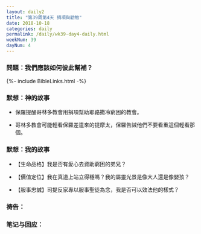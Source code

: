 ```yaml
---
layout: daily2
title: "第39周第4天 捐項與勸勉"
date: 2018-10-18
categories: daily
permalink: /daily/wk39-day4-daily.html
weekNum: 39
dayNum: 4
---
```


### 問題：我們應該如何彼此幫補？

{%- include BibleLinks.html -%}

### 默想：神的故事 
+ 保羅提醒哥林多教會用捐項幫助耶路撒冷窮困的教會。

+ 哥林多教會可能輕看保羅差遣來的提摩太，保羅告誡他們不要看重這個輕看那個。

### 默想：我的故事
+ 【生命品格】我是否有愛心去資助窮困的弟兄？

+ 【價值定位】我在真道上站立得穩嗎？我的屬靈光景是像大人還是像嬰孩？

+ 【服事忠誠】司提反家專以服事聖徒為念，我是否可以效法他的樣式？

### 祷告：

### 笔记与回应：
